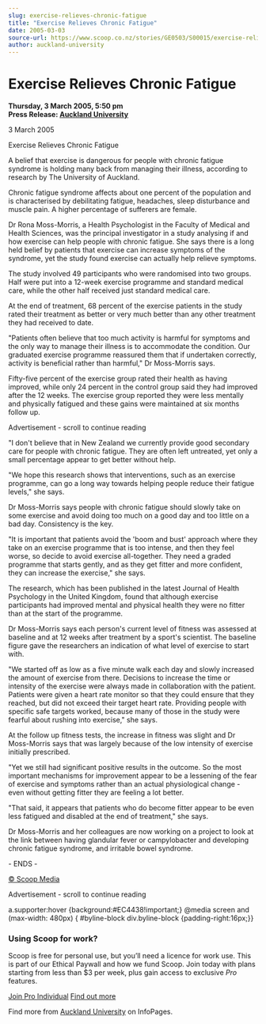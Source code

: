 ```yaml
---
slug: exercise-relieves-chronic-fatigue
title: "Exercise Relieves Chronic Fatigue"
date: 2005-03-03
source-url: https://www.scoop.co.nz/stories/GE0503/S00015/exercise-relieves-chronic-fatigue.htm
author: auckland-university
---
```

Exercise Relieves Chronic Fatigue
=================================

**Thursday, 3 March 2005, 5:50 pm**  
**Press Release: [Auckland University](https://info.scoop.co.nz/Auckland_University)**

3 March 2005

Exercise Relieves Chronic Fatigue

A belief that exercise is dangerous for people with chronic fatigue syndrome is holding many back from managing their illness, according to research by The University of Auckland.

Chronic fatigue syndrome affects about one percent of the population and is characterised by debilitating fatigue, headaches, sleep disturbance and muscle pain. A higher percentage of sufferers are female.

Dr Rona Moss-Morris, a Health Psychologist in the Faculty of Medical and Health Sciences, was the principal investigator in a study analysing if and how exercise can help people with chronic fatigue. She says there is a long held belief by patients that exercise can increase symptoms of the syndrome, yet the study found exercise can actually help relieve symptoms.

The study involved 49 participants who were randomised into two groups. Half were put into a 12-week exercise programme and standard medical care, while the other half received just standard medical care.

At the end of treatment, 68 percent of the exercise patients in the study rated their treatment as better or very much better than any other treatment they had received to date.

"Patients often believe that too much activity is harmful for symptoms and the only way to manage their illness is to accommodate the condition. Our graduated exercise programme reassured them that if undertaken correctly, activity is beneficial rather than harmful," Dr Moss-Morris says.

Fifty-five percent of the exercise group rated their health as having improved, while only 24 percent in the control group said they had improved after the 12 weeks. The exercise group reported they were less mentally and physically fatigued and these gains were maintained at six months follow up.

Advertisement - scroll to continue reading





"I don't believe that in New Zealand we currently provide good secondary care for people with chronic fatigue. They are often left untreated, yet only a small percentage appear to get better without help.

"We hope this research shows that interventions, such as an exercise programme, can go a long way towards helping people reduce their fatigue levels," she says.

Dr Moss-Morris says people with chronic fatigue should slowly take on some exercise and avoid doing too much on a good day and too little on a bad day. Consistency is the key.

"It is important that patients avoid the 'boom and bust' approach where they take on an exercise programme that is too intense, and then they feel worse, so decide to avoid exercise all-together. They need a graded programme that starts gently, and as they get fitter and more confident, they can increase the exercise," she says.

The research, which has been published in the latest Journal of Health Psychology in the United Kingdom, found that although exercise participants had improved mental and physical health they were no fitter than at the start of the programme.

Dr Moss-Morris says each person's current level of fitness was assessed at baseline and at 12 weeks after treatment by a sport's scientist. The baseline figure gave the researchers an indication of what level of exercise to start with.

"We started off as low as a five minute walk each day and slowly increased the amount of exercise from there. Decisions to increase the time or intensity of the exercise were always made in collaboration with the patient. Patients were given a heart rate monitor so that they could ensure that they reached, but did not exceed their target heart rate. Providing people with specific safe targets worked, because many of those in the study were fearful about rushing into exercise," she says.

At the follow up fitness tests, the increase in fitness was slight and Dr Moss-Morris says that was largely because of the low intensity of exercise initially prescribed.

"Yet we still had significant positive results in the outcome. So the most important mechanisms for improvement appear to be a lessening of the fear of exercise and symptoms rather than an actual physiological change - even without getting fitter they are feeling a lot better.

"That said, it appears that patients who do become fitter appear to be even less fatigued and disabled at the end of treatment," she says.

Dr Moss-Morris and her colleagues are now working on a project to look at the link between having glandular fever or campylobacter and developing chronic fatigue syndrome, and irritable bowel syndrome.

\- ENDS -

  

[© Scoop Media](http://www.scoop.co.nz/about/terms.html)  

Advertisement - scroll to continue reading



a.supporter:hover {background:#EC4438!important;} @media screen and (max-width: 480px) { #byline-block div.byline-block {padding-right:16px;}}

### Using Scoop for work?

Scoop is free for personal use, but you’ll need a licence for work use. This is part of our Ethical Paywall and how we fund Scoop. Join today with plans starting from less than $3 per week, plus gain access to exclusive _Pro_ features.  
  
[Join Pro Individual](https://pro.scoop.co.nz/Individual/?from=ProIn24) [Find out more](https://pro.scoop.co.nz/using-scoop-for-work/?from=ProIn24)

Find more from [Auckland University](https://info.scoop.co.nz/Auckland_University) on InfoPages.